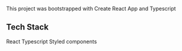 This project was bootstrapped with Create React App and Typescript

## Tech Stack
React
Typescript
Styled components

